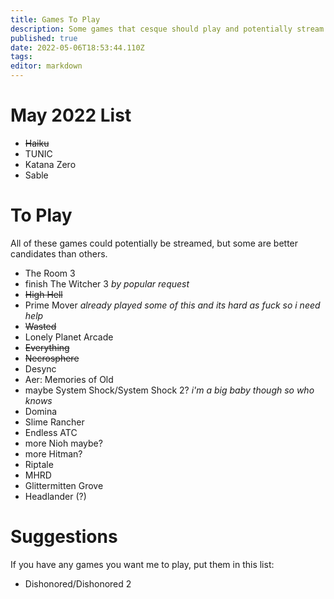 ```yaml
---
title: Games To Play
description: Some games that cesque should play and potentially stream
published: true
date: 2022-05-06T18:53:44.110Z
tags: 
editor: markdown
---
```


# May 2022 List
* ~~Haiku~~
* TUNIC
* Katana Zero
* Sable

# To Play
All of these games could potentially be streamed, but some are better candidates than others.

* The Room 3
* finish The Witcher 3
  *by popular request*
* ~~High Hell~~
* Prime Mover
  *already played some of this and its hard as fuck so i need help*
* ~~Wasted~~
* Lonely Planet Arcade
* ~~Everything~~
* ~~Necrosphere~~
* Desync
* Aer: Memories of Old
* maybe System Shock/System Shock 2?
  *i'm a big baby though so who knows*
* Domina 
* Slime Rancher
* Endless ATC
* more Nioh maybe?
* more Hitman?
* Riptale
* MHRD
* Glittermitten Grove
* Headlander (?)

# Suggestions
If you have any games you want me to play, put them in this list:

* Dishonored/Dishonored 2